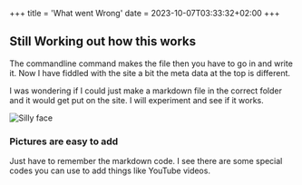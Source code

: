 +++
title = 'What went Wrong'
date = 2023-10-07T03:33:32+02:00
+++

## Still Working out how this works


The commandline command makes the file then you have to go in and write it. Now I have fiddled with the site a bit the meta data at the top is different.


I was wondering if I could just make a markdown file in the correct folder and it would get put on the site. I will experiment and see if it works.


![Silly face](https://spondicious.dev/assets/profile.png)


### Pictures are easy to add


Just have to remember the markdown code. I see there are some special codes you can use to add things like YouTube videos.
